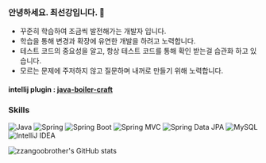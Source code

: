 ### 안녕하세요. 최선강입니다. 👋

- 꾸준히 학습하여 조금씩 발전해가는 개발자 입니다.
- 학습을 통해 변경과 확장에 유연한 개발을 하려고 노력합니다.
- 테스트 코드의 중요성을 알고, 항상 테스트 코드를 통해 확인 받는걸 습관화 하고 있습니다.
- 모르는 문제에 주저하지 않고 질문하며 내꺼로 만들기 위해 노력합니다.


#### intellij plugin : <a href='https://github.com/Boiler-Craft/java-boiler-craft' target='_blank' >java-boiler-craft</a>

### Skills
![Java](https://img.shields.io/badge/-Java-007396?logo=java&logoColor=white)
![Spring](https://img.shields.io/badge/Spring-6DB33F.svg?&flat&logo=Spring&logoColor=white)
![Spring Boot](https://img.shields.io/badge/-Spring%20Boot-6DB33F?logo=spring%20boot&logoColor=white)
![Spring MVC](https://img.shields.io/badge/-Spring%20MVC-6DB33F)
![Spring Data JPA](https://img.shields.io/badge/-Spring%20Data%20JPA-6DB33F?)
![MySQL](https://img.shields.io/badge/-MySQL-4479A1?logo=mysql&logoColor=white)
![IntelliJ IDEA](https://img.shields.io/badge/-IntelliJ%20IDEA-FF0000?logo=intellij%20idea&logoColor=white)

![zzangoobrother's GitHub stats](https://github-readme-stats.vercel.app/api?username=zzangoobrother)
